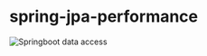 # spring-jpa-performance

![Springboot data access](../../Desktop/Screenshot%202025-03-25%20at%208.55.28%E2%80%AFPM.png)